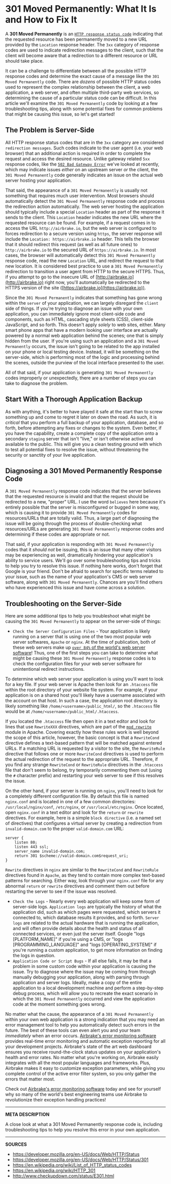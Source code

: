 # 301 Moved Permanently: What It Is and How to Fix It

A **301 Moved Permanently** is an [`HTTP response status code`](https://developer.mozilla.org/en-US/docs/Web/HTTP/Status) indicating that the requested resource has been permanently moved to a new URL provided by the `Location` response header.  The `3xx` category of response codes are used to indicate redirection messages to the client, such that the client will become aware that a redirection to a different resource or URL should take place.

It can be a challenge to differentiate between all the possible HTTP response codes and determine the exact cause of a message like the `301 Moved Permanently` code.  There are _dozens_ of possible HTTP status codes used to represent the complex relationship between the client, a web application, a web server, and often multiple third-party web services, so determining the cause of a particular status code can be difficult.  In this article we'll examine the `301 Moved Permanently` code by looking at a few troubleshooting tips, along with some potential fixes for common problems that might be causing this issue, so let's get started!

## The Problem is Server-Side

All HTTP response status codes that are in the `3xx` category are considered `redirection messages`.  Such codes indicate to the user agent (i.e. your web browser) that an additional action is required in order to complete the request and access the desired resource.  Unlike gateway related `5xx` response codes, like the [`502 Bad Gateway Error`](https://airbrake.io/blog/http-errors/502-bad-gateway-error) we've looked at recently, which may indicate issues _either_ on an upstream server _or_ the client, the `301 Moved Permanently` code generally indicates an issue on the actual web server hosting your application.

That said, the appearance of a `301 Moved Permanently` is usually not something that requires much user intervention.  Most browsers should automatically detect the `301 Moved Permanently` response code and process the redirection action automatically.  The web server hosting the application should typically include a special `Location` header as part of the response it sends to the client.  This `Location` header indicates the new URL where the requested resource can be found.  For example, if a request comes in to access the URL `http://airbrake.io`, but the web server is configured to forces redirection to a secure version using `https`, the server response will include the `Location: https://airbrake.io` header.  This tells the browser that it should redirect this request (as well as all future ones) to `http://airbrake.io` to the secured URL of `https://airbrake.io`.  In most cases, the browser will automatically detect this `301 Moved Permanently` response code, read the new `Location` URL, and redirect the request to that new location.  It is considered best practice to use a `301 Moved Permanently` redirection to transition a user agent from HTTP to the secure HTTPS.  Thus, if you attempt to go to the insecure URL of [http://airbrake.io](http://airbrake.io) right now, you'll automatically be redirected to the HTTPS version of the site ([https://airbrake.io](https://airbrake.io)).

Since the `301 Moved Permanently` indicates that something has gone wrong within the `server` of your application, we can largely disregard the `client` side of things.  If you're trying to diagnose an issue with your own application, you can immediately ignore most client-side code and components, such as HTML, cascading style sheets (CSS), client-side JavaScript, and so forth.  This doesn't apply _solely_ to web sites, either.  Many smart phone apps that have a modern looking user interface are actually powered by a normal web application behind the scenes; one that is simply hidden from the user.  If you're using such an application and a `301 Moved Permanently` occurs, the issue isn't going to be related to the app installed on your phone or local testing device.  Instead, it will be something on the server-side, which is performing most of the logic and processing behind the scenes, outside the purview of the local interface presented to the user.

All of that said, if your application is generating `301 Moved Permanently` codes improperly or unexpectedly, there are a number of steps you can take to diagnose the problem.

## Start With a Thorough Application Backup

As with anything, it's better to have played it safe at the start than to screw something up and come to regret it later on down the road.  As such, it is _critical_ that you perform a full backup of your application, database, and so forth, before attempting any fixes or changes to the system.  Even better, if you have the capability, create a complete copy of the application onto a secondary `staging` server that isn't "live," or isn't otherwise active and available to the public.  This will give you a clean testing ground with which to test all potential fixes to resolve the issue, without threatening the security or sanctity of your live application.

## Diagnosing a 301 Moved Permanently Response Code

A `301 Moved Permanently` response code indicates that the server believes that the requested resource is invalid and that the request should be redirected to a new, "proper" URL.  I use the word `believes` here because it's entirely possible that the server is misconfigured or bugged in some way, which is causing it to provide `301 Moved Permanently` codes for resources/URLs that are totally valid.  Thus, a large part of diagnosing the issue will be going through the process of double-checking what resources/URLs are generating `301 Moved Permanently` response codes and determining if these codes are appropriate or not.

That said, if your application is responding with `301 Moved Permanently` codes that it _should not_ be issuing, this is an issue that many other visitors may be experiencing as well, dramatically hindering your application's ability to service users.  We'll go over some troubleshooting tips and tricks to help you try to resolve this issue.  If nothing here works, don't forget that Google is your friend.  Don't be afraid to search for specific terms related to your issue, such as the name of your application's CMS or web server software, along with `301 Moved Permanently`.  Chances are you'll find others who have experienced this issue and have come across a solution.

## Troubleshooting on the Server-Side

Here are some additional tips to help you troubleshoot what might be causing the `301 Moved Permanently` to appear on the server-side of things:

- `Check the Server Configuration Files` - Your application is likely running on a server that is using one of the two most popular web server softwares, `Apache` or `nginx`.  At the time of publication, both of these web servers make up [`over 84%` of the world's web server software](https://w3techs.com/technologies/overview/web_server/all)!  Thus, one of the first steps you can take to determine what might be causing these `301 Moved Permanently` response codes is to check the configuration files for your web server software for unintentional redirect instructions.

To determine which web server your application is using you'll want to look for a key file.  If your web server is Apache then look for an `.htaccess` file within the root directory of your website file system.  For example, if your application is on a shared host you'll likely have a username associated with the account on that host.  In such a case, the application root directory is likely something like `/home/<username>/public_html/`, so the `.htaccess` file would be at `/home/<username>/public_html/.htaccess`.

If you located the `.htaccess` file then open it in a text editor and look for lines that use `RewriteXXX` directives, which are part of the [`mod_rewrite`](http://httpd.apache.org/docs/current/mod/mod_rewrite.html) module in Apache.  Covering exactly how these rules work is well beyond the scope of this article, however, the basic concept is that a `RewriteCond` directive defines a text-based pattern that will be matched against entered URLs.  If a matching URL is requested by a visitor to the site, the `RewriteRule` directive that follows one or more `RewriteCond` directives is used to perform the actual redirection of the request to the appropriate URL.  Therefore, if you find any strange `RewriteCond` or `RewriteRule` directives in the `.htaccess` file that don't seem to belong, try temporarily commenting them out (using the `#` character prefix) and restarting your web server to see if this resolves the issue.

On the other hand, if your server is running on `nginx`, you'll need to look for a completely different configuration file.  By default this file is named `nginx.conf` and is located in one of a few common directories: `/usr/local/nginx/conf`, `/etc/nginx`, or `/usr/local/etc/nginx`.  Once located, open `nginx.conf` in a text editor and look for the `return` or `rewrite` directives.  For example, here is a simple `block directive` (i.e. a named set of directives) that configures a virtual server by creating a redirection from `invalid-domain.com` to the proper `valid-domain.com` URL:

```
server {
    listen 80;
    listen 443 ssl;
    server_name invalid-domain.com;
    return 301 $scheme://valid-domain.com$request_uri;
}
```

`Rewrite` directives in `nginx` are similar to the `RewriteCond` and `RewriteRule` directives found in `Apache`, as they tend to contain more complex text-based patterns for searching.  Either way, look through your `nginx.conf` file for any abnormal `return` or `rewrite` directives and comment them out before restarting the server to see if the issue was resolved.

- `Check the Logs` - Nearly every web application will keep some form of server-side logs.  `Application logs` are typically the history of what the application did, such as which pages were requested, which servers it connected to, which database results it provides, and so forth.  `Server logs` are related to the actual hardware that is running the application, and will often provide details about the health and status of all connected services, or even just the server itself.  Google "logs [PLATFORM_NAME]" if you're using a CMS, or "logs [PROGRAMMING_LANGUAGE]" and "logs [OPERATING_SYSTEM]" if you're running a custom application, to get more information on finding the logs in question.
- `Application Code or Script Bugs` - If all else fails, it may be that a problem in some custom code within your application is causing the issue.  Try to diagnose where the issue may be coming from through manually debugging your application, along with parsing through application and server logs.  Ideally, make a copy of the entire application to a local development machine and perform a step-by-step debug process, which will allow you to recreate the exact scenario in which the `301 Moved Permanently` occurred and view the application code at the moment something goes wrong.

No matter what the cause, the appearance of a `301 Moved Permanently` within your own web application is a strong indication that you may need an error management tool to help you automatically detect such errors in the future.  The best of these tools can even alert you and your team _immediately_ when an error occurs.  <a class="js-cta-utm" href="https://airbrake.io/account/new?utm_source=blog&utm_medium=end-post&utm_campaign=airbrake-301-moved-permanently">Airbrake's error monitoring software</a> provides real-time error monitoring and automatic exception reporting for all your development projects.  Airbrake's state of the art web dashboard ensures you receive round-the-clock status updates on your application's health and error rates.  No matter what you're working on, Airbrake easily integrates with all the most popular languages and frameworks.  Plus, Airbrake makes it easy to customize exception parameters, while giving you complete control of the active error filter system, so you only gather the errors that matter most.

Check out <a class="js-cta-utm" href="https://airbrake.io/account/new?utm_source=blog&utm_medium=end-post&utm_campaign=airbrake-301-moved-permanently">Airbrake's error monitoring software</a> today and see for yourself why so many of the world's best engineering teams use Airbrake to revolutionize their exception handling practices!

---

__META DESCRIPTION__

A close look at what a 301 Moved Permanently response code is, including troubleshooting tips to help you resolve this error in your own application.

---

__SOURCES__

- https://developer.mozilla.org/en-US/docs/Web/HTTP/Status
- https://developer.mozilla.org/en-US/docs/Web/HTTP/Status/301
- https://en.wikipedia.org/wiki/List_of_HTTP_status_codes
- https://en.wikipedia.org/wiki/HTTP_301
- http://www.checkupdown.com/status/E301.html